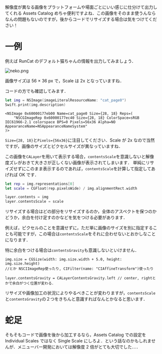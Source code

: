 <!-- title:Swift/Xcode：Image Assetsの@2x,@3x画像をコードでリサイズするときは注意しろよな☺️ -->

解像度が異なる画像をプラットフォームや場面ごとにいい感じに仕分けて出力してくれる Assets Catalog めちゃ便利ですよね．この画像をそのまま使うんならなんの問題もないのですが，後からコードでリサイズする場合は気をつけてください！

# 一例

例えば RunCat のデフォルト猫ちゃんの情報を出力してみましょう．

![neko.png](./images/article/9fd1a226-fd86-0ea6-469c-5e3dcbfa5c92.png)

画像サイズは 56 × 36 px で，Scale は 2x となっていますね．

コードの方でも確認してみます．

```swift
let img = NSImage(imageLiteralResourceName: "cat_page0")
Swift.print(img.description)
```

```plaintext
<NSImage 0x60000177eb00 Name=cat_page0 Size={28, 18} Reps=(
    "NSCGImageRep 0x60000177ec40 Size={28, 18} ColorSpace=sRGB IEC61966-2.1 colorspace BPS=0 Pixels=56x36 Alpha=NO AppearanceName=NSAppearanceNameSystem"
)>
```

`Size={28, 18}`と`Pixels={56x36}`に注目してください．Scale が 2x なので当然ですが，画像のサイズとピクセルサイズが異なっていますね．

この画像を`CALayer`を用いて表示する場合，`contentsScale`を意識しないと解像度ズレがおきて大きさが正しくない画像が表示されてしまいます．
単純にリサイズせずにこのまま表示するのであれば，`contentsScale`を計算して指定してあげれば OK です．

```swift
let rep = img.representations[0]
let scale = CGFloat(rep.pixelsWide) / img.alignmentRect.width

layer.contents = img
layer.contentsScale = scale
```

リサイズする場合はどの部分をリサイズするのか，全体のアスペクトを保つのかどうか，余白を付け足すのかなどを気をつける必要があります．

例えば，ピクセルのことを意識せずに，ただ単に画像のサイズを別に指定することも可能ですが，この場合は`contentsScale`をそれに合わせないとおかしなことになります．

特に余白をつける場合は`contentsGravity`も意識しないといけません．

```swift:余白つける場合
img.size = CGSize(width: img.size.width + 5.0, height: img.size.height)
//とか NSCIImageRep使ったり, CIFilter(name: "CIAffineTransform")使ったり

layer.contentsGravity = CALayerContentsGravity.left // center, rightとかで余白がつく位置が変わる．
```

リサイズや画像加工の状況によりやるべきことが変わりますが，`contentsScale`と`contentsGravity`の２つをきちんと意識すればなんとかなると思います．

# 蛇足

そもそもコードで画像を後から加工するなら，Assets Catalog での設定を Individual Scales ではなく Single Scale にしろよ．という話なのかもしれませんが．メニューバー開発においては解像度 2 倍がとても大切でした．．．
